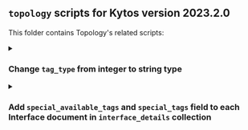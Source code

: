 ## `topology` scripts for Kytos version 2023.2.0

This folder contains Topology's related scripts:

<details><summary><h3>Change <code>tag_type</code> from integer to string type</h3></summary>

[`000_vlan_pool.py`](./000_vlan_pool.py) is a script to change ``available_vlans`` to ``available_tags``. Also adding new field ``tag_ranges``. These new fields have the type ``dict[str, list[list[int]]]``. Example

```
    available_tags = {"vlan": [[1, 299], [301, 4095]]}
    tag_ranges = {"vlan": [[1, 4095]]}
```

This scripts takes into account UNIs TAG (only integers) values as well.

#### Pre-requisites

- There's no additional Python libraries dependencies required, other than installing the existing `topology`'s, or if you're running in development locally then installing `requirements/dev.in`
- Make sure you don't have `kytosd` running with otherwise topology will start writing to MongoDB, and the application could overwrite the data you're trying to insert with this script.
- Make sure MongoDB replica set is up and running.
- Export the following MongnoDB variables accordingly in case your running outside of a container

```
export MONGO_USERNAME=
export MONGO_PASSWORD=
export MONGO_DBNAME=napps
export MONGO_HOST_SEEDS="mongo1:27017,mongo2:27018,mongo3:27099"
```

#### How to use

- The following `CMD` commands are available:

```
aggregate_outdated_interfaces
update_database
```

`aggregate_outdated_interfaces` option is to see how many documents are going to be modified and how many are going to be added.

```
CMD=aggregate_outdated_interfaces python3 scripts/db/2023.2.0/000_vlan_pool.py
```

For the documents that are going to be modified, only the maximum and minimum value are going to be shown:

```
{'id': '00:00:00:00:00:00:00:01:3', 'max_number': 4095, 'min_number': 2}
```

For soon to be added documents, `avoid_tags` set is going to be shown representing the tags that are used and will need to be avoided in `available_tags`:

```
{'id': '00:00:00:00:00:00:00:01:1', 'avoid_tags': {200}}
```

A `WARNING` is going to be shown if a duplicated `TAG` is detected in different `EVC`s:

```
WARNING: Detected duplicated 200 TAG in EVCs 861a11d8fce148 and d74e18464d524b in interface 00:00:00:00:00:00:00:01:1
```

`update_database` updates and adds the required documents for compatability

```
CMD=update_database python3 scripts/db/2023.2.0/000_vlan_pool.py
```

The final messages will show how many documents have been modified and added

```
6 documents modified. 3 documents inserted
```

An `ERROR` can be shown if a duplicated `TAG` is detected in different `EVC`s. After this the pocess will exit without making any modification or adittion.

```
Error: Detected duplicated 200 TAG in EVCs 861a11d8fce148 and d74e18464d524b in interface 00:00:00:00:00:00:00:01:1
```

If needed, you can also specify a custom VLAN tag range per interface:

```
CMD=update_database CUSTOM_TAG_RANGE='{"00:00:00:00:00:00:00:01:1": [[2100, 2999]], "00:00:00:00:00:00:00:02:32": [[1000, 1399]]}' python3 scripts/db/2023.2.0/000_vlan_pool.py
```

</details>

<details><summary><h3>Add <code>special_available_tags</code> and <code>special_tags</code> field to each Interface document in <code>interface_details</code> collection </h3></summary>

[`001_special_vlan_allocation.py`](./001_special_vlan_allocation.py) is to add the new field ``special_available_tags`` and ``special_tags`` to each interface document. This new field will keep track of special vlan usage:

```
special_available_tags = {"vlan": ["untagged"]}
special_tags = {"vlan": ["untagged", "any"]}
```

This scripts takes into account UNIs TAG values (only string) as well.

#### Pre-requisites

- There's no additional Python libraries dependencies required, other than installing the existing `topology`'s, or if you're running in development locally then installing `requirements/dev.in`
- Make sure you don't have `kytosd` running with otherwise topology will start writing to MongoDB, and the application could overwrite the data you're trying to insert with this script.
- Make sure MongoDB replica set is up and running.
- Export the following MongnoDB variables accordingly in case your running outside of a container

```
export MONGO_USERNAME=
export MONGO_PASSWORD=
export MONGO_DBNAME=napps
export MONGO_HOST_SEEDS="mongo1:27017,mongo2:27018,mongo3:27099"
```

#### How to use

- The following `CMD` commands are available:

```
aggregate_outdated_interfaces
update_database
```

`aggregate_outdated_interfaces` option is to see how many documents are going to be modified and how many are going to be added.

```
CMD=aggregate_outdated_interfaces python3 scripts/db/2023.2.0/001_special_vlan_allocation.py
```

For the interfaces that are going to be modified, they are going to be listed:

```
There are 13 outdated interface documents which do not have 'special_available_tags' and/or 'special_tags' field:
00:00:00:00:00:00:00:02:3
```

`update_database` updates and adds the required documents for compatability

```
CMD=update_database python3 scripts/db/2023.2.0/001_special_vlan_allocation.py
```

The final messages will show how many interfaces have been modified:

```
1 interface was/were updated:
00:00:00:00:00:00:00:02:3
```

An `ERROR` can be shown if a duplicated `TAG` is detected in different `EVC`s. After this the pocess will exit without making any modification or adittion.

```
Error: Detected duplicated vlan 'any' TAG in EVCs d68eb033688a48 and 861a11d8fce148 in interface 00:00:00:00:00:00:00:01:1
```

</details>
